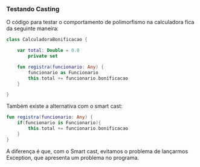 ### Testando Casting

O código para testar o comportamento de polimorfismo na calculadora fica da seguinte maneira:

```kotlin
class CalculadoraBonificacao {

    var total: Double = 0.0
        private set

    fun registra(funcionario: Any) {
        funcionario as Funcionario
        this.total += funcionario.bonificacao
    }

}
```

Também existe a alternativa com o smart cast:

```kotlin
fun registra(funcionario: Any) {
    if(funcionario is Funcionario){
        this.total += funcionario.bonificacao   
    }
}
```

A diferença é que, com o Smart cast, evitamos o problema de lançarmos Exception, que apresenta um problema no programa.
